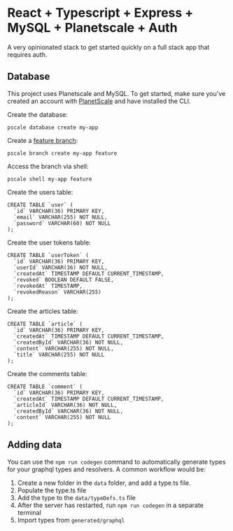 # React + Typescript + Express + MySQL + Planetscale + Auth

A very opinionated stack to get started quickly on a full stack app that requires auth.

## Database

This project uses Planetscale and MySQL. To get started, make sure you've created an account with [PlanetScale](https://planetscale.com) and have installed the CLI.

Create the database:

`pscale database create my-app`

Create a [feature branch](https://docs.planetscale.com/concepts/branching):

`pscale branch create my-app feature`

Access the branch via shell:

`pscale shell my-app feature`

Create the users table:

```
CREATE TABLE `user` (
  `id` VARCHAR(36) PRIMARY KEY,
  `email` VARCHAR(255) NOT NULL,
  `password` VARCHAR(60) NOT NULL
);
```

Create the user tokens table:

```
CREATE TABLE `userToken` (
  `id` VARCHAR(36) PRIMARY KEY,
  `userId` VARCHAR(36) NOT NULL,
  `createdAt` TIMESTAMP DEFAULT CURRENT_TIMESTAMP,
  `revoked` BOOLEAN DEFAULT FALSE,
  `revokedAt` TIMESTAMP,
  `revokedReason` VARCHAR(255)
);
```

Create the articles table:

```
CREATE TABLE `article` (
  `id` VARCHAR(36) PRIMARY KEY,
  `createdAt` TIMESTAMP DEFAULT CURRENT_TIMESTAMP,
  `createdById` VARCHAR(36) NOT NULL,
  `content` VARCHAR(255) NOT NULL,
  `title` VARCHAR(255) NOT NULL
);
```

Create the comments table:

```
CREATE TABLE `comment` (
  `id` VARCHAR(36) PRIMARY KEY,
  `createdAt` TIMESTAMP DEFAULT CURRENT_TIMESTAMP,
  `articleId` VARCHAR(36) NOT NULL,
  `createdById` VARCHAR(36) NOT NULL,
  `content` VARCHAR(255) NOT NULL
);
```

## Adding data

You can use the `npm run codegen` command to automatically generate types for your graphql types and resolvers. A common workflow would be:

1. Create a new folder in the `data` folder, and add a type.ts file.
2. Populate the type.ts file
3. Add the type to the `data/typeDefs.ts` file
4. After the server has restarted, run `npm run codegen` in a separate terminal
5. Import types from `generated/graphql`

